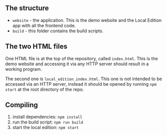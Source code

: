 ## The structure
- `website` - the application. This is the demo website and the Local Edition app with all the frontend code.
- `build` - this folder contains the build scripts.

## The two HTML files
One HTML file is at the top of the repository, called `index.html`.
This is the demo website and accessing it via any HTTP server should result in a working program.

The second one is `local_edition_index.html`.
This one is not intended to be accessed via an HTTP server,
instead it should be opened by running `npm start` at the root directory of the repo.

## Compiling
1. install dependencies: `npm install`
2. run the build script: `npm run build`
3. start the local edition: `npm start`